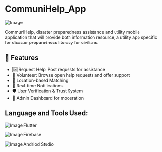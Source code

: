 # CommuniHelp_App 
![Image](https://github.com/user-attachments/assets/fec0b2cd-e3cd-4fe7-97cc-c4b8ef548d20)

CommuniHelp, disaster preparedness assistance and utility mobile application that will provide both information resource, a utility app specific for disaster preparedness literacy for civilians. 

## 🚀 Features

- 🆘 Request Help: Post requests for assistance
- 💪 Volunteer: Browse open help requests and offer support
- 📍 Location-based Matching
- 🔔 Real-time Notifications
- 🛡️ User Verification & Trust System
- 🧭 Admin Dashboard for moderation
  
## Language and Tools Used:

![Image](https://github.com/user-attachments/assets/5edeaaa9-90bf-49ac-8ece-b807ea517d63) Flutter 

![Image](https://github.com/user-attachments/assets/f9a296e5-2179-4dd9-a3c9-1a8b9d9e81f7) Firebase 

![Image](https://github.com/user-attachments/assets/3844c393-e1e0-47d0-b2d5-d6451bafc2e2) Andriod Studio


